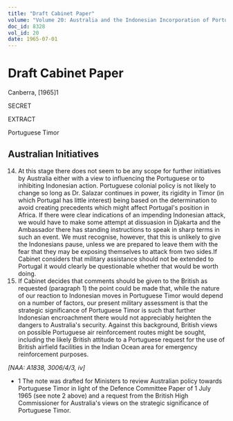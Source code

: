 ```yaml
---
title: "Draft Cabinet Paper"
volume: "Volume 20: Australia and the Indonesian Incorporation of Portuguese Timor, 1974-1976"
doc_id: 8328
vol_id: 20
date: 1965-07-01
---
```


# Draft Cabinet Paper

Canberra, [1965]1

SECRET

EXTRACT

Portuguese Timor

## Australian Initiatives

  14. At this stage there does not seem to be any scope for further initiatives by Australia either with a view to influencing the Portuguese or to inhibiting Indonesian action. Portuguese colonial policy is not likely to change so long as Dr. Salazar continues in power, its rigidity in Timor (in which Portugal has little interest) being based on the determination to avoid creating precedents which might affect Portugal's position in Africa. If there were clear indications of an impending Indonesian attack, we would have to make some attempt at dissuasion in Djakarta and the Ambassador there has standing instructions to speak in sharp terms in such an event. We must recognise, however, that this is unlikely to give the Indonesians pause, unless we are prepared to leave them with the fear that they may be exposing themselves to attack from two sides.If Cabinet considers that military assistance should not be extended to Portugal it would clearly be questionable whether that would be worth doing.
  15. If Cabinet decides that comments should be given to the British as requested (paragraph 1) the point could be made that, while the nature of our reaction to Indonesian moves in Portuguese Timor would depend on a number of factors, our present military assessment is that the strategic significance of Portuguese Timor is such that further Indonesian encroachment there would not appreciably heighten the dangers to Australia's security. Against this background, British views on possible Portuguese air reinforcement routes might be sought, including the likely British attitude to a Portuguese request for the use of British airfield facilities in the Indian Ocean area for emergency reinforcement purposes.



_[NAA: A1838, 3006/4/3, iv]_

  * 1 The note was drafted for Ministers to review Australian policy towards Portuguese Timor in light of the Defence Committee Paper of 1 July 1965 (see note 2 above) and a request from the British High Commissioner for Australia's views on the strategic significance of Portuguese Timor. 


